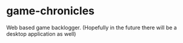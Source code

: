 # game-chronicles
Web based game backlogger. (Hopefully in the future there will be a desktop application as well)
